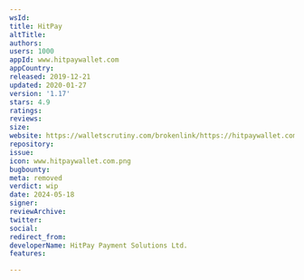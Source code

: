 ```yaml
---
wsId: 
title: HitPay
altTitle: 
authors: 
users: 1000
appId: www.hitpaywallet.com
appCountry: 
released: 2019-12-21
updated: 2020-01-27
version: '1.17'
stars: 4.9
ratings: 
reviews: 
size: 
website: https://walletscrutiny.com/brokenlink/https://hitpaywallet.com:80/
repository: 
issue: 
icon: www.hitpaywallet.com.png
bugbounty: 
meta: removed
verdict: wip
date: 2024-05-18
signer: 
reviewArchive: 
twitter: 
social: 
redirect_from: 
developerName: HitPay Payment Solutions Ltd.
features: 

---
```


